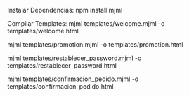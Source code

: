Instalar Dependencias:
 npm install mjml

Compilar Templates:
 mjml templates/welcome.mjml -o templates/welcome.html
 
 mjml templates/promotion.mjml -o templates/promotion.html
 
 mjml templates/restablecer_password.mjml -o templates/restablecer_password.html
 
 mjml templates/confirmacion_pedido.mjml -o templates/confirmacion_pedido.html
